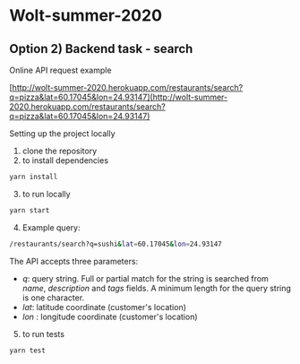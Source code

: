 # Wolt-summer-2020

## Option 2) Backend task - search
Online API request example

[http://wolt-summer-2020.herokuapp.com/restaurants/search?q=pizza&lat=60.17045&lon=24.93147](http://wolt-summer-2020.herokuapp.com/restaurants/search?q=pizza&lat=60.17045&lon=24.93147)


Setting up the project locally
1) clone the repository
2) to install dependencies
```sh
yarn install
```
3) to run locally
```sh
yarn start
```
4) Example query:
```sh
/restaurants/search?q=sushi&lat=60.17045&lon=24.93147
``` 
The API accepts three parameters:
- _q_: query string. Full or partial match for the string is searched from _name_, _description_ and _tags_ fields. A minimum length for the query string is one character.
- _lat_: latitude coordinate (customer's location)
- _lon_ : longitude coordinate (customer's location)

5) to run tests
```sh
yarn test
```
